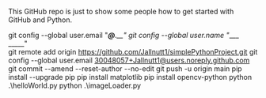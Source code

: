This GitHub repo is just to show some people how to get started with GitHub and Python. 

git config --global user.email "____@___.__" 
git config --global user.name "____ _____"   
git remote add origin https://github.com/Jallnutt1/simplePythonProject.git
git config --global user.email 30048057+Jallnutt1@users.noreply.github.com
git commit --amend --reset-author --no-edit
git push -u origin main
pip install --upgrade pip
pip install matplotlib
pip install opencv-python
python .\helloWorld.py
python .\imageLoader.py
